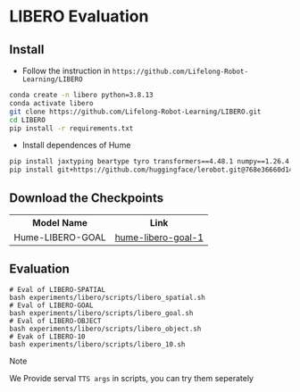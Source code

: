 # LIBERO Evaluation
## Install
- Follow the instruction in `https://github.com/Lifelong-Robot-Learning/LIBERO`
```bash
conda create -n libero python=3.8.13
conda activate libero
git clone https://github.com/Lifelong-Robot-Learning/LIBERO.git
cd LIBERO
pip install -r requirements.txt
```
- Install dependences of Hume
```bash
pip install jaxtyping beartype tyro transformers==4.48.1 numpy==1.26.4
pip install git+https://github.com/huggingface/lerobot.git@768e36660d1408c71118a2760f831c037fbfa17d
``` 
## Download the Checkpoints
<table>
  <tr>
    <th>Model Name</th>
    <th>Link</th>
  </tr>
  <tr>
    <td>Hume-LIBERO-GOAL</td>
    <td><a href="https://huggingface.co/Hume-vla/Libero-Goal-1">hume-libero-goal-1</a></td>
  </tr>
</table>

## Evaluation
```
# Eval of LIBERO-SPATIAL
bash experiments/libero/scripts/libero_spatial.sh
# Eval of LIBERO-GOAL
bash experiments/libero/scripts/libero_goal.sh
# Eval of LIBERO-OBJECT
bash experiments/libero/scripts/libero_object.sh
# Evak of LIBERO-10
bash experiments/libero/scripts/libero_10.sh
```
> [!NOTE]
> We Provide serval `TTS args` in scripts, you can try them seperately 